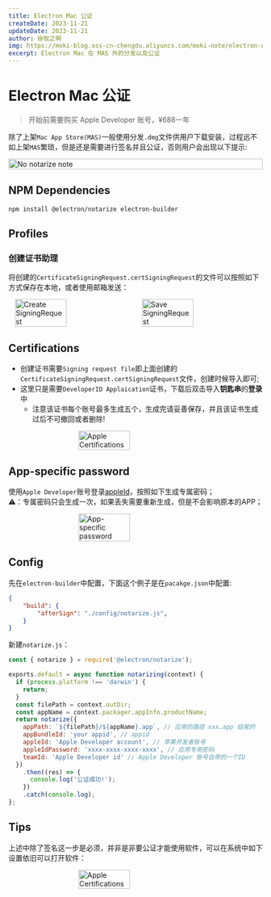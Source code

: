 ```yaml
---
title: Electron Mac 公证
createDate: 2023-11-21
updateDate: 2023-11-21
author: 徐牧之啊
img: https://moki-blog.oss-cn-chengdu.aliyuncs.com/moki-note/electron-notarize.png
excerpt: Electron Mac 在 MAS 外的分发以及公证
---
```


# Electron Mac 公证

> 开始前需要购买 Apple Developer 账号，¥688一年

除了上架`Mac App Store(MAS)`一般使用分发`.dmg`文件供用户下载安装，过程远不如上架`MAS`繁琐，但是还是需要进行签名并且公证，否则用户会出现以下提示:
<div style="display: flex;flex-wrap: wrap;justify-content: space-around;width:100%">
<img src="https://moki-blog.oss-cn-chengdu.aliyuncs.com/moki-note/image-20240822231345283.png" alt="No notarize note" width="100%"/>
</div>

## NPM Dependencies

`npm install @electron/notarize electron-builder`

## Profiles
### 创建证书助理
将创建的`CertificateSigningRequest.certSigningRequest`的文件可以按照如下方式保存在本地，或者使用邮箱发送：
<div style="display: flex;flex-wrap: wrap;justify-content: space-around;width:100%">
<img src="https://moki-blog.oss-cn-chengdu.aliyuncs.com/moki-note/image-20240822185425314.png" width="45%" alt="Create SigningRequest">
<img src="https://moki-blog.oss-cn-chengdu.aliyuncs.com/moki-note/image-20240822185523593.png" width="45%" alt="Save SigningRequest">
</div>

## Certifications
+ 创建证书需要`Signing request file`即上面创建的`CertificateSigningRequest.certSigningRequest`文件，创建时候导入即可;
+ 这里只是需要`DeveloperID Applaication`证书，下载后双击导入**钥匙串**的**登录**中
  + 注意该证书每个账号最多生成五个，生成完请妥善保存，并且该证书生成过后不可撤回或者删除!
<div style="display: flex;flex-wrap: wrap;justify-content: space-around;width:100%">
<img src="https://moki-blog.oss-cn-chengdu.aliyuncs.com/moki-note/image-20240822232508616.png" width="45%" alt="Apple Certifications"/>
</div>

## App-specific password

使用`Apple Developer`账号登录[appleId](https://appleid.apple.com/account/manage)，按照如下生成专属密码；
<br/>
⚠️：专属密码只会生成一次，如果丢失需要重新生成，但是不会影响原本的APP；

<div style="display: flex;flex-wrap: wrap;justify-content: space-around;width:100%">
<img src="https://moki-blog.oss-cn-chengdu.aliyuncs.com/moki-note/image-20240822233339150.png" width="45%" alt="App-specific password"/>
</div>

## Config
先在`electron-builder`中配置，下面这个例子是在`pacakge.json`中配置:
```json
{
	"build": {
		"afterSign": "./config/notarize.js",
	}
}
```
新建`notarize.js`：
```javascript
const { notarize } = require('@electron/notarize');

exports.default = async function notarizing(context) {
  if (process.platform !== 'darwin') {
    return;
  }
  const filePath = context.outDir;
  const appName = context.packager.appInfo.productName;
  return notarize({
    appPath: `${filePath}/${appName}.app`, // 应用的路径 xxx.app 结尾的
    appBundleId: 'your appid', // appid
    appleId: 'Apple Developer account', // 苹果开发者账号
    appleIdPassword: 'xxxx-xxxx-xxxx-xxxx', // 应用专用密码
    teamId: 'Apple Developer id' // Apple Developer 账号自带的一个ID
  })
    .then((res) => {
      console.log('公证成功!');
    })
    .catch(console.log);
};
```



## Tips

上述中除了签名这一步是必须，并非是非要公证才能使用软件，可以在系统中如下设置依旧可以打开软件：

<div style="display: flex;flex-wrap: wrap;justify-content: space-around;width:100%">
<img src="https://moki-blog.oss-cn-chengdu.aliyuncs.com/moki-note/image-202408222333391509.png" width="45%" alt="Apple Certifications"/>
</div>